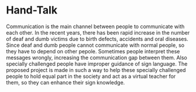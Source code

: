 # Hand-Talk
Communication is the main channel between people to communicate with each other. In the recent years, there has been rapid increase in the number of deaf and dumb victims due to birth defects, accidents and oral diseases. Since deaf and dumb people cannot communicate with normal people, so they have to depend on other pepole. Sometimes people interpret these messages wrongly, increasing the communication gap between them. Also specially challenged people have improper guidance of sign language. The proposed project is made in such a way to help these specially challenged people to hold equal part in the society and act as a virtual teacher for them, so they can enhance their sign knowledge.
